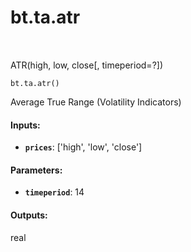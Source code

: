 <div itemscope itemtype="http://developers.google.com/ReferenceObject">
<meta itemprop="name" content="bt.ta.atr" />
<meta itemprop="path" content="Stable" />
</div>

# bt.ta.atr

<!-- Insert buttons and diff -->

<table class="tfo-notebook-buttons tfo-api nocontent" align="left">

</table>



ATR(high, low, close[, timeperiod=?])

<pre class="devsite-click-to-copy prettyprint lang-py tfo-signature-link">
<code>bt.ta.atr()
</code></pre>



<!-- Placeholder for "Used in" -->

Average True Range (Volatility Indicators)

#### Inputs:


* <b>`prices`</b>: ['high', 'low', 'close']


#### Parameters:


* <b>`timeperiod`</b>: 14


#### Outputs:

real
